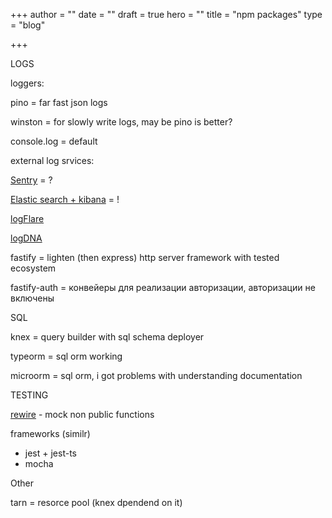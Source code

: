 +++
author = ""
date = ""
draft = true
hero = ""
title = "npm packages"
type = "blog"

+++

LOGS

loggers:

pino = far fast json logs

winston = for slowly write logs, may be pino is better?

console.log = default

external log srvices:

[Sentry](https://sentry.io/pricing/) = ?

[Elastic search + kibana](https://www.elastic.co/downloads/) = !

[logFlare](https://logflare.app/pricing#backend)

[logDNA](https://www.logdna.com/)

fastify = lighten (then express) http server framework with tested ecosystem

fastify-auth = конвейеры для реализации авторизации, авторизации не включены

SQL 

knex = query builder with sql schema deployer

typeorm = sql orm working

microorm = sql orm, i got problems with understanding documentation

TESTING

[rewire](https://github.com/jhnns/rewire) - mock non public functions

frameworks (similr)

* jest + jest-ts
* mocha

Other

tarn = resorce pool (knex dpendend on it)